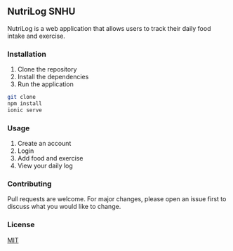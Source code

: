 ## NutriLog SNHU

NutriLog is a web application that allows users to track their daily food intake and exercise. 

### Installation

1. Clone the repository
2. Install the dependencies
3. Run the application

```bash
git clone
npm install
ionic serve
```

### Usage

1. Create an account
2. Login
3. Add food and exercise
4. View your daily log

### Contributing

Pull requests are welcome. For major changes, please open an issue first to discuss what you would like to change.

### License

[MIT](https://choosealicense.com/licenses/mit/)